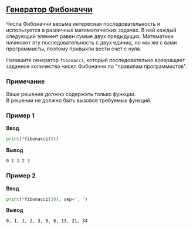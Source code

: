 ## [Генератор Фибоначчи](../../../solutions/4.3/43_h.py)

Числа Фибоначчи весьма интересная последовательность и используется в различных математических задачах. В ней каждый следующий элемент равен сумме двух предыдущих. Математики начинают эту последовательность с двух единиц, но мы же с вами программисты, поэтому привыкли вести счет с нуля.

Напишите генератор `fibonacci`, который последовательно возвращает заданное количество чисел Фибоначчи по "правилам программистов".

### Примечание

Ваше решение должно содержать только функции.\
В решении не должно быть вызовов требуемых функций.

### Пример 1

__Ввод__
```python
print(*fibonacci(5))
```

__Вывод__
```plaintext
0 1 1 2 3
```

### Пример 2

__Ввод__
```python
print(*fibonacci(10), sep=', ')
```

__Вывод__
```plaintext
0, 1, 1, 2, 3, 5, 8, 13, 21, 34
```